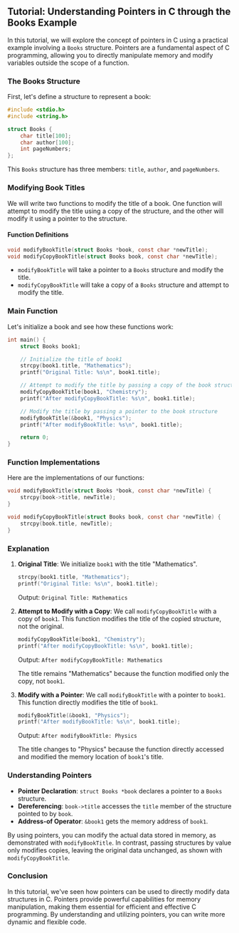 ## Tutorial: Understanding Pointers in C through the Books Example

In this tutorial, we will explore the concept of pointers in C using a practical example involving a `Books` structure. Pointers are a fundamental aspect of C programming, allowing you to directly manipulate memory and modify variables outside the scope of a function.

### The Books Structure

First, let's define a structure to represent a book:

```c
#include <stdio.h>
#include <string.h>

struct Books {
    char title[100];
    char author[100];
    int pageNumbers;
};
```

This `Books` structure has three members: `title`, `author`, and `pageNumbers`.

### Modifying Book Titles

We will write two functions to modify the title of a book. One function will attempt to modify the title using a copy of the structure, and the other will modify it using a pointer to the structure.

#### Function Definitions

```c
void modifyBookTitle(struct Books *book, const char *newTitle);
void modifyCopyBookTitle(struct Books book, const char *newTitle);
```

- `modifyBookTitle` will take a pointer to a `Books` structure and modify the title.
- `modifyCopyBookTitle` will take a copy of a `Books` structure and attempt to modify the title.

### Main Function

Let's initialize a book and see how these functions work:

```c
int main() {
    struct Books book1;

    // Initialize the title of book1
    strcpy(book1.title, "Mathematics");
    printf("Original Title: %s\n", book1.title);

    // Attempt to modify the title by passing a copy of the book structure
    modifyCopyBookTitle(book1, "Chemistry");
    printf("After modifyCopyBookTitle: %s\n", book1.title);

    // Modify the title by passing a pointer to the book structure
    modifyBookTitle(&book1, "Physics");
    printf("After modifyBookTitle: %s\n", book1.title);

    return 0;
}
```

### Function Implementations

Here are the implementations of our functions:

```c
void modifyBookTitle(struct Books *book, const char *newTitle) {
    strcpy(book->title, newTitle);
}

void modifyCopyBookTitle(struct Books book, const char *newTitle) {
    strcpy(book.title, newTitle);
}
```

### Explanation

1. **Original Title**: We initialize `book1` with the title "Mathematics".

    ```c
    strcpy(book1.title, "Mathematics");
    printf("Original Title: %s\n", book1.title);
    ```

    Output: `Original Title: Mathematics`

2. **Attempt to Modify with a Copy**: We call `modifyCopyBookTitle` with a copy of `book1`. This function modifies the title of the copied structure, not the original.

    ```c
    modifyCopyBookTitle(book1, "Chemistry");
    printf("After modifyCopyBookTitle: %s\n", book1.title);
    ```

    Output: `After modifyCopyBookTitle: Mathematics`

    The title remains "Mathematics" because the function modified only the copy, not `book1`.

3. **Modify with a Pointer**: We call `modifyBookTitle` with a pointer to `book1`. This function directly modifies the title of `book1`.

    ```c
    modifyBookTitle(&book1, "Physics");
    printf("After modifyBookTitle: %s\n", book1.title);
    ```

    Output: `After modifyBookTitle: Physics`

    The title changes to "Physics" because the function directly accessed and modified the memory location of `book1`'s title.

### Understanding Pointers

- **Pointer Declaration**: `struct Books *book` declares a pointer to a `Books` structure.
- **Dereferencing**: `book->title` accesses the `title` member of the structure pointed to by `book`.
- **Address-of Operator**: `&book1` gets the memory address of `book1`.

By using pointers, you can modify the actual data stored in memory, as demonstrated with `modifyBookTitle`. In contrast, passing structures by value only modifies copies, leaving the original data unchanged, as shown with `modifyCopyBookTitle`.

### Conclusion

In this tutorial, we've seen how pointers can be used to directly modify data structures in C. Pointers provide powerful capabilities for memory manipulation, making them essential for efficient and effective C programming. By understanding and utilizing pointers, you can write more dynamic and flexible code.
